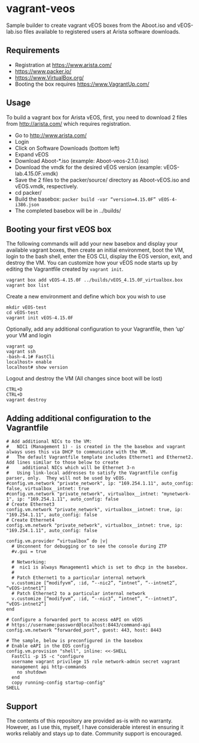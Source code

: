 # vagrant-veos
Sample builder to create vagrant vEOS boxes from the Aboot.iso and vEOS-lab.iso files available to registered users at Arista software downloads.

## Requirements

* Registration at https://www.arista.com/
* https://www.packer.io/
* https://www.VirtualBox.org/
* Booting the box requires https://www.VagrantUp.com/

## Usage

To build a vagrant box for Arista vEOS, first, you need to download 2 files from http://arista.com/ which requires registration.

* Go to http://www.arista.com/
* Login
* Click on Software Downloads (bottom left)
* Expand vEOS
* Download Aboot-\*.iso (example: Aboot-veos-2.1.0.iso)
* Download the vmdk for the desired vEOS version (example: vEOS-lab.4.15.0F.vmdk)
* Save the 2 files to the packer/source/ directory as Aboot-vEOS.iso and vEOS.vmdk, respectively.
* cd packer/
* Build the basebox: ``packer build -var “version=4.15.0F” vEOS-4-i386.json``
* The completed basebox will be in ../builds/

## Booting your first vEOS box

The following commands will add your new basebox and display your available
vagrant boxes, then create an initial environment, boot the VM, login to the
bash shell, enter the EOS CLI, display the EOS version, exit, and destroy the
VM.   You can customize how your vEOS node starts up by editing the Vagrantfile
created by ``vagrant init``.

    vagrant box add vEOS-4.15.0F ../builds/vEOS_4.15.0F_virtualbox.box
    vagrant box list

Create a new environment and define which box you wish to use

    mkdir vEOS-test
    cd vEOS-test
    vagrant init vEOS-4.15.0F

Optionally, add any additional configuration to your Vagrantfile, then ‘up’ your VM and login

    vagrant up
    vagrant ssh
    -bash-4.1# FastCli
    localhost> enable
    localhost# show version

Logout and destroy the VM (All changes since boot will be lost)

    CTRL+D
    CTRL+D
    vagrant destroy

## Adding additional configuration to the Vagrantfile

    # Add additional NICs to the VM:
    #   NIC1 (Management 1) - is created in the the basebox and vagrant always uses this via DHCP to communicate with the VM.
    #   The default Vagrantfile template includes Ethernet1 and Ethernet2.  Add lines similar to those below to create
    #     additional NICs which will be Ethernet 3-n                                
    #   Using link-local addresses to satisfy the Vagrantfile config parser, only.  They will not be used by vEOS.
    #config.vm.network "private_network", ip: "169.254.1.11", auto_config: false, virtualbox__intnet: true
    #config.vm.network "private_network", virtualbox__intnet: "mynetwork-1", ip: "169.254.1.11", auto_config: false
    # Create Ethernet3
    config.vm.network "private_network", virtualbox__intnet: true, ip: "169.254.1.11", auto_config: false
    # Create Ethernet4
    config.vm.network "private_network", virtualbox__intnet: true, ip: "169.254.1.11", auto_config: false

    config.vm.provider “virtualbox” do |v|
      # Unconnent for debugging or to see the console during ZTP
      #v.gui = true

      # Networking:
      #  nic1 is always Management1 which is set to dhcp in the basebox.
      #
      # Patch Ethernet1 to a particular internal network
      v.customize [“modifyvm”, :id, “--nic2”, “intnet”, “--intnet2”, “vEOS-intnet1”]
      # Patch Ethernet2 to a particular internal network
      v.customize [“modifyvm”, :id, “--nic3”, “intnet”, “--intnet3”, “vEOS-intnet2”]
    end

    # Configure a forwarded port to access eAPI on vEOS
    # https://username:password@localhost:8443/command-api
    config.vm.network “forwarded_port”, guest: 443, host: 8443

    # The sample, below is preconfigured in the basebox
    # Enable eAPI in the EOS config
    config.vm.provision "shell", inline: <<-SHELL
      FastCli -p 15 -c "configure
      username vagrant privilege 15 role network-admin secret vagrant
      management api http-commands
        no shutdown
      end
      copy running-config startup-config"
    SHELL

## Support

The contents of this repository are provided as-is with no warranty.  However, as I use this, myself, I have considerable interest in ensuring it works reliably and stays up to date.  Community support is encouraged.
